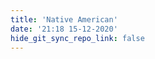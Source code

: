 ```yaml
---
title: 'Native American'
date: '21:18 15-12-2020'
hide_git_sync_repo_link: false
---
```


<link id="linkstyle" rel='stylesheet' href='/css/av_history.css'/>